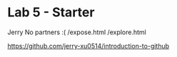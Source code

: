 # Lab 5 - Starter
Jerry
No partners :(
/expose.html
/explore.html

https://github.com/jerry-xu0514/introduction-to-github
